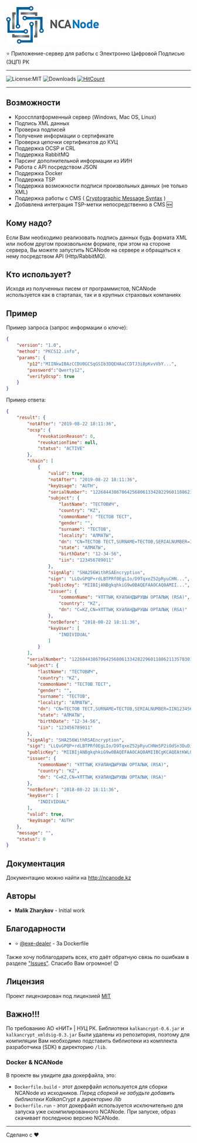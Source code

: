 
![NCANode](docs/NCANode.png)


⭐ Приложение-сервер для работы с Электронно Цифровой Подписью (ЭЦП) РК

---

![License:MIT](https://img.shields.io/badge/license-MIT-green.svg)
![Downloads](https://img.shields.io/github/downloads/malikzh/NCANode/total.svg)
[![HitCount](http://hits.dwyl.io/malikzh/ncanode.svg)](http://hits.dwyl.io/malikzh/ncanode)

---

## Возможности

- Кроссплатформенный сервер (Windows, Mac OS, Linux)
- Подпись XML данных
- Проверка подписей
- Получение информации о сертификате
- Проверка цепочки сертификатов до КУЦ
- Поддержка OCSP и CRL
- Поддержка RabbitMQ
- Парсинг дополнительной информации из ИИН
- Работа с API посредством JSON
- Поддержка Docker
- Поддержка TSP
- Поддержка возможности подписи произвольных данных (не только XML)
- Поддержка работы с CMS ( [Cryptographic Message Syntax](https://en.wikipedia.org/wiki/Cryptographic_Message_Syntax) ) 
- Добавлена интеграция TSP-метки непосредственно в CMS 🆕

## Кому надо?

Если Вам необходимо реализовать подпись данных будь формата XML или любом другом произвольном формате, при этом на стороне сервера,
Вы можете запустить NCANode на сервере и обращаться к нему посредством API (Http/RabbitMQ).

## Кто использует?

Исходя из полученных писем от программистов, NCANode используется как в стартапах, так и в крупных страховых компаниях

## Пример

Пример запроса (запрос информации о ключе):

```json
{
	"version": "1.0",
	"method": "PKCS12.info",
	"params": {
		"p12":"MIINkwIBAzCCDU0GCSqGSIb3DQEHAaCCDTJ3i8pKvvVbY...",
		"password":"Qwerty12",
		"verifyOcsp": true
	}
}
```

Пример ответа:

```json
{
    "result": {
        "notAfter": "2019-08-22 18:11:36",
        "ocsp": {
            "revokationReason": 0,
            "revokationTime": null,
            "status": "ACTIVE"
        },
        "chain": [
            {
                "valid": true,
                "notAfter": "2019-08-22 18:11:36",
                "keyUsage": "AUTH",
                "serialNumber": "122684438670642568061334282296011886211357830154",
                "subject": {
                    "lastName": "ТЕСТОВИЧ",
                    "country": "KZ",
                    "commonName": "ТЕСТОВ ТЕСТ",
                    "gender": "",
                    "surname": "ТЕСТОВ",
                    "locality": "АЛМАТЫ",
                    "dn": "CN=ТЕСТОВ ТЕСТ,SURNAME=ТЕСТОВ,SERIALNUMBER=IIN123456789011,C=KZ,L=АЛМАТЫ,S=АЛМАТЫ,G=ТЕСТОВИЧ",
                    "state": "АЛМАТЫ",
                    "birthDate": "12-34-56",
                    "iin": "123456789011"
                },
                "signAlg": "SHA256WithRSAEncryption",
                "sign": "LLQvGPQP+rdLBTPRf0EgLIo/D9TqxeZ52pRyuCHN...",
                "publicKey": "MIIBIjANBgkqhkiG9w0BAQEFAAOCAQ8AMII...",
                "issuer": {
                    "commonName": "ҰЛТТЫҚ КУӘЛАНДЫРУШЫ ОРТАЛЫҚ (RSA)",
                    "country": "KZ",
                    "dn": "C=KZ,CN=ҰЛТТЫҚ КУӘЛАНДЫРУШЫ ОРТАЛЫҚ (RSA)"
                },
                "notBefore": "2018-08-22 18:11:36",
                "keyUser": [
                    "INDIVIDUAL"
                ]
            }
        ],
        "serialNumber": "122684438670642568061334282296011886211357830154",
        "subject": {
            "lastName": "ТЕСТОВИЧ",
            "country": "KZ",
            "commonName": "ТЕСТОВ ТЕСТ",
            "gender": "",
            "surname": "ТЕСТОВ",
            "locality": "АЛМАТЫ",
            "dn": "CN=ТЕСТОВ ТЕСТ,SURNAME=ТЕСТОВ,SERIALNUMBER=IIN123456789011,C=KZ,L=АЛМАТЫ,S=АЛМАТЫ,G=ТЕСТОВИЧ",
            "state": "АЛМАТЫ",
            "birthDate": "12-34-56",
            "iin": "123456789011"
        },
        "signAlg": "SHA256WithRSAEncryption",
        "sign": "LLQvGPQP+rdLBTPRf0EgLIo/D9TqxeZ52pRyuCHNm5P2iOdSn3DuDid1k4pNFHFDIuJ...",
        "publicKey": "MIIBIjANBgkqhkiG9w0BAQEFAAOCAQ8AMIIBCgKCAQEAtKWLOJf9qCqA6EO/SV...",
        "issuer": {
            "commonName": "ҰЛТТЫҚ КУӘЛАНДЫРУШЫ ОРТАЛЫҚ (RSA)",
            "country": "KZ",
            "dn": "C=KZ,CN=ҰЛТТЫҚ КУӘЛАНДЫРУШЫ ОРТАЛЫҚ (RSA)"
        },
        "notBefore": "2018-08-22 18:11:36",
        "keyUser": [
            "INDIVIDUAL"
        ],
        "valid": true,
        "keyUsage": "AUTH"
    },
    "message": "",
    "status": 0
}
```

## Документация

Документацию можно найти на http://ncanode.kz

## Авторы

- **Malik Zharykov** - Initial work

## Благодарности

- ⭐ [@exe-dealer](https://github.com/exe-dealer) - За Dockerfile

Также хочу поблагодарить всех, кто даёт обратную связь по ошибкам в разделе ["Issues"](https://github.com/malikzh/NCANode/issues).
Спасибо Вам огромное! 😊

## Лицензия

Проект лицензирован под лицензией [MIT](LICENSE)

## Важно!!!

По требованию  АО «НИТ» | НУЦ РК. Библиотеки `kalkancrypt-0.6.jar` и `kalkancrypt_xmldsig-0.3.jar`
Были удалены из репозитория, поэтому для компиляции Вам необходимо подставить библиотеки
из комплекта разработчика (SDK) в директорию `/lib`.

### Docker & NCANode

В проекте вы увидите два докерфайла, это:

- `Dockerfile.build` - этот докерфайл используется для сборки NCANode из исходников. *Перед сборкой не забудьте добавить библиотеки KalkanCrypt в директорию /lib*
- `Dockerfile.run`   - этот докерфайл используется исключительно для запуска уже скомпилированного NCANode. При запуске, образ скачивает последнюю версию NCANode.

----

Сделано с ❤️
